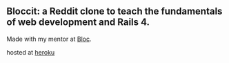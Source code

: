 ## Bloccit: a Reddit clone to teach the fundamentals of web development and Rails 4.

Made with my mentor at [Bloc](http://bloc.io).

hosted at [heroku](http://cbf-bloccit.herokuapp.com/)